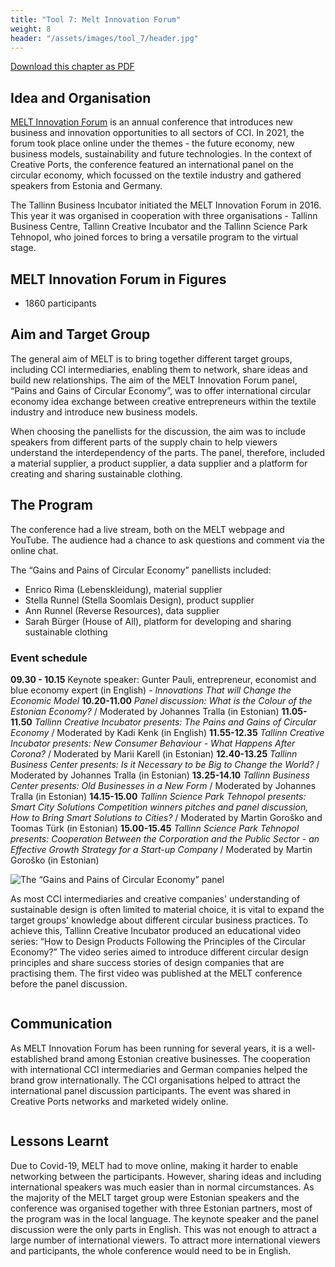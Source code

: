 ```yaml
---
title: "Tool 7: Melt Innovation Forum"
weight: 8
header: "/assets/images/tool_7/header.jpg"
---
```


[Download this chapter as PDF](/assets/pdf/CreativePorts_Catalogue_Tool7.pdf)

## Idea and Organisation

[MELT Innovation Forum](https://www.melt.ee) is an annual conference that introduces new business and innovation opportunities to all sectors of CCI. In 2021, the forum took place online under the themes - the future economy, new business models, sustainability and future technologies. In the context of Creative Ports, the conference featured an international panel on the circular economy, which focussed on the textile industry and gathered speakers from Estonia and Germany.

The Tallinn Business Incubator initiated the MELT Innovation Forum in 2016. This year it was organised in cooperation with three organisations - Tallinn Business Centre, Tallinn Creative Incubator and the Tallinn Science Park Tehnopol, who joined forces to bring a versatile program to the virtual stage.
 
## MELT Innovation Forum in Figures
* 1860 participants
 
## Aim and Target Group

The general aim of MELT is to bring together different target groups, including CCI intermediaries, enabling them to network, share ideas and build new relationships. The aim of the MELT Innovation Forum panel, “Pains and Gains of Circular Economy”, was to offer international circular economy idea exchange between creative entrepreneurs within the textile industry and introduce new business models.

When choosing the panellists for the discussion, the aim was to include speakers from different parts of the supply chain to help viewers understand the interdependency of the parts. The panel, therefore, included a material supplier, a product supplier, a data supplier and a platform for creating and sharing sustainable clothing.

## The Program

The conference had a live stream, both on the MELT webpage and YouTube. The audience had a chance to ask questions and comment via the online chat.

The “Gains and Pains of Circular Economy” panellists included:

* Enrico Rima (Lebenskleidung), material supplier
* Stella Runnel (Stella Soomlais Design), product supplier
* Ann Runnel (Reverse Resources), data supplier
* Sarah Bürger (House of All), platform for developing and sharing sustainable clothing

### Event schedule

**09.30 - 10.15** Keynote speaker: Gunter Pauli, entrepreneur, economist and blue economy expert (in English) - _Innovations That will Change the Economic Model_
**10.20-11.00** _Panel discussion: What is the Colour of the Estonian Economy?_ / Moderated by Johannes Tralla (in Estonian)
**11.05-11.50** _Tallinn Creative Incubator presents: The Pains and Gains of Circular Economy_ / Moderated by Kadi Kenk (in English)
**11.55-12.35** _Tallinn Creative Incubator presents: New Consumer Behaviour - What Happens After Corona?_ / Moderated by Marii Karell (in Estonian)
**12.40-13.25** _Tallinn Business Center presents: Is it Necessary to be Big to Change the World?_ / Moderated by Johannes Tralla (in Estonian)
**13.25-14.10** _Tallinn Business Center presents: Old Businesses in a New Form_ / Moderated by Johannes Tralla (in Estonian)
**14.15-15.00** _Tallinn Science Park Tehnopol presents: Smart City Solutions Competition winners pitches and panel discussion, How to Bring Smart Solutions to Cities?_ / Moderated by Martin Goroško and Toomas Türk (in Estonian)
**15.00-15.45** _Tallinn Science Park Tehnopol presents: Cooperation Between the Corporation and the Public Sector - an Effective Growth Strategy for a Start-up Company_ / Moderated by Martin Goroško (in Estonian)

<img src="/assets/images/tool_7/tool7_3.png" alt="The “Gains and Pains of Circular Economy” panel" />

As most CCI intermediaries and creative companies' understanding of sustainable design is often limited to material choice, it is vital to expand the target groups' knowledge about different circular business practices. To achieve this, Tallinn Creative Incubator produced an educational video series: “How to Design Products Following the Principles of the Circular Economy?” The video series aimed to introduce different circular design principles and share success stories of design companies that are practising them. The first video was published at the MELT conference before the panel discussion.

<img src="/assets/images/tool_7/tool7_1.png" alt="" />

## Communication

As MELT Innovation Forum has been running for several years, it is a well-established brand among Estonian creative businesses. The cooperation with international CCI intermediaries and German companies helped the brand grow internationally. The CCI organisations helped to attract the international panel discussion participants. The event was shared in Creative Ports networks and marketed widely online.

<img src="/assets/images/tool_7/tool7_2.jpg" alt="" />

## Lessons Learnt

Due to Covid-19, MELT had to move online, making it harder to enable networking between the participants. However, sharing ideas and including international speakers was much easier than in normal circumstances. As the majority of the MELT target group were Estonian speakers and the conference was organised together with three Estonian partners, most of the program was in the local language. The keynote speaker and the panel discussion were the only parts in English. This was not enough to attract a large number of international viewers. To attract more international viewers and participants, the whole conference would need to be in English.
